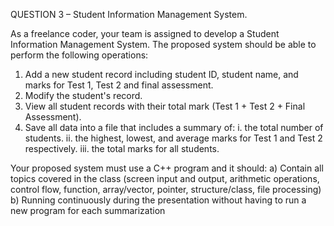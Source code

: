 QUESTION 3 – Student Information Management System.

As a freelance coder, your team is assigned to develop a Student Information Management 
System. The proposed system should be able to perform the following operations:

1. Add a new student record including student ID, student name, and marks for Test 1, 
Test 2 and final assessment.
2. Modify the student's record.
3. View all student records with their total mark (Test 1 + Test 2 + Final Assessment).
4. Save all data into a file that includes a summary of:
  i. the total number of students.
  ii. the highest, lowest, and average marks for Test 1 and Test 2 respectively.
  iii. the total marks for all students.

Your proposed system must use a C++ program and it should:
a) Contain all topics covered in the class (screen input and output, arithmetic operations, 
control flow, function, array/vector, pointer, structure/class, file processing)
b) Running continuously during the presentation without having to run a new program 
for each summarization
